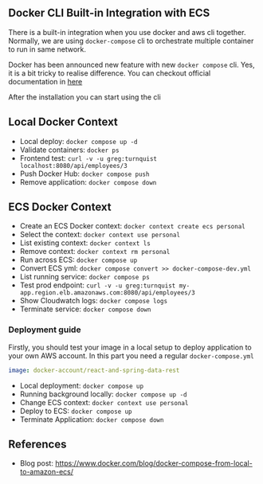 ## Docker CLI Built-in Integration with ECS

There is a built-in integration when you use docker and aws cli together. Normally, we are using `docker-compose` cli to orchestrate multiple container to run in same network. 

Docker has been announced new feature with new `docker compose` cli. Yes, it is a bit tricky to realise difference. 
You can checkout official documentation in [here](https://docs.docker.com/cloud/ecs-integration/)

After the installation you can start using the cli
## Local Docker Context

- Local deploy: `docker compose up -d`
- Validate containers: `docker ps`
- Frontend test: `curl -v -u greg:turnquist localhost:8080/api/employees/3`
- Push Docker Hub: `docker compose push`
- Remove application: `docker compose down`

## ECS Docker Context

- Create an ECS Docker context: `docker context create ecs personal`
- Select the context: `docker context use personal`
- List existing context: `docker context ls`
- Remove context: `docker context rm personal`
- Run across ECS: `docker compose up`
- Convert ECS yml: `docker compose convert >> docker-compose-dev.yml`
- List running service: `docker compose ps`
- Test prod endpoint: `curl -v -u greg:turnquist my-app.region.elb.amazonaws.com:8080/api/employees/3`
- Show Cloudwatch logs: `docker compose logs`
- Terminate service: `docker compose down`

### Deployment guide
Firstly, you should test your image in a local setup to deploy application to your own AWS account. In this part you need a regular `docker-compose.yml`
```yml
image: docker-account/react-and-spring-data-rest
```
- Local deployment: `docker compose up` 
- Running background locally: `docker compose up -d`
- Change ECS context: `docker context use personal`
- Deploy to ECS: `docker compose up`
- Terminate Application: `docker compose down`

## References
- Blog post: https://www.docker.com/blog/docker-compose-from-local-to-amazon-ecs/



